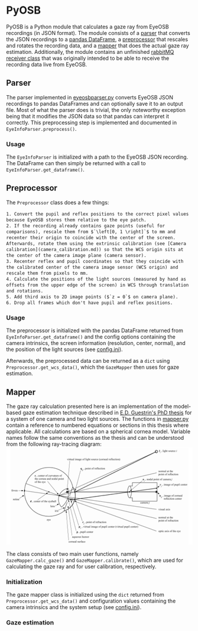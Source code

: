# PyOSB

PyOSB is a Python module that calculates a gaze ray from EyeOSB recordings (in JSON format).
The module consists of a [parser](/pyosb/fileio/eyeosbparser.py) that converts the JSON recordings to a [pandas DataFrame](https://pandas.pydata.org/pandas-docs/stable/reference/api/pandas.DataFrame.html), a [preprocessor](/pyosb/preprocess/preprocess.py) that rescales and rotates the recording data, and a [mapper](/pyosb/gaze/mapper.py) that does the actual gaze ray estimation.
Additionally, the module contains an unfinished [rabbitMQ receiver class](/pyosb/rabbitmq/receiver.py) that was originally intended to be able to receive the recording data live from EyeOSB.

## Parser

The parser implemented in [eyeosbparser.py](/pyosb/fileio/eyeosbparser.py) converts EyeOSB JSON recordings to pandas DataFrames and can optionally save it to an output file.
Most of what the parser does is trivial, the only noteworthy exception being that it modifies the JSON data so that pandas can interpret it correctly.
This preprocessing step is implemented and documented in `EyeInfoParser.preprocess()`.

### Usage

The `EyeInfoParser` is initialized with a path to the EyeOSB JSON recording.
The DataFrame can then simply be returned with a call to `EyeInfoParser.get_dataframe()`.

## Preprocessor

The `Preprocessor` class does a few things:

    1. Convert the pupil and reflex positions to the correct pixel values because EyeOSB stores them relative to the eye patch.
    2. If the recording already contains gaze points (useful for comparisons), rescale them from $`\left[0, 1 \right]`$ to mm and recenter their origin to coincide with the center of the screen. Afterwards, rotate them using the extrinsic calibration (see [Camera calibration](camera_calibration.md)) so that the WCS origin sits at the center of the camera image plane (camera sensor).
    3. Recenter reflex and pupil coordinates so that they coincide with the calibrated center of the camera image sensor (WCS origin) and rescale them from pixels to mm.
    4. Calculate the positions of the light sources (measured by hand as offsets from the upper edge of the screen) in WCS through translation and rotations.
    5. Add third axis to 2D image points ($`z = 0`$ on camera plane).
    6. Drop all frames which don't have pupil and reflex positions.

### Usage

The preprocessor is initialized with the pandas DataFrame returned from `EyeInfoParser.get_dataframe()` and the config options containing the camera intrinsics, the screen information (resolution, center, normal), and the position of the light sources (see [config.ini](/config/config.ini)).

Afterwards, the preprocessed data can be returned as a `dict` using `Preprocessor.get_wcs_data()`, which the `GazeMapper` then uses for gaze estimation.

## Mapper

The gaze ray calculation presented here is an implementation of the model-based gaze estimation technique described in [E.D. Guestrin's PhD thesis](https://tspace.library.utoronto.ca/handle/1807/24349) for a system of one camera and two light sources.
The functions in [mapper.py](/pyosb/gaze/mapper.py) contain a reference to numbered equations or sections in this thesis where applicable.
All calculations are based on a spherical cornea model.
Variable names follow the same conventions as the thesis and can be understood from the following ray-tracing diagram:
![eye model](images/eye_diagram.png)

The class consists of two main user functions, namely `GazeMapper.calc_gaze()` and `GazeMapper.calibrate()`, which are used for calculating the gaze ray and for user calibration, respectively.

### Initialization

The gaze mapper class is initialized using the `dict` returned from `Preprocessor.get_wcs_data()` and configuration values containing the camera intrinsics and the system setup (see [config.ini](/config/config.ini)).

### Gaze estimation
